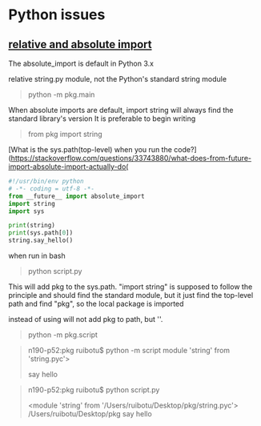 # Python issues

## [relative and absolute import](https://blog.tankywoo.com/python/2013/10/07/python-relative-and-absolute-import.html)
The absolute_import is default in Python 3.x

relative string.py module, not the Python's standard string module
> python -m pkg.main

When absolute imports are default, import string will always find the standard library's version
It is preferable to begin writing
> from pkg import string


[What is the sys.path(top-level) when you run the code?](https://stackoverflow.com/questions/33743880/what-does-from-future-import-absolute-import-actually-do(

```python
#!/usr/bin/env python
# -*- coding = utf-8 -*-
from __future__ import absolute_import
import string
import sys

print(string)
print(sys.path[0])
string.say_hello()
```

when run in bash
> python script.py

This will add pkg to the sys.path.  "import string" is supposed to follow the principle and should find the standard module, but it just find the top-level path and find "pkg", so the local package is imported

instead of using will not add pkg to path, but ''.
> python -m pkg.script

> n190-p52:pkg ruibotu$ python -m script
> module 'string' from 'string.pyc'>
>
> say hello

> n190-p52:pkg ruibotu$ python script.py
>
> <module 'string' from '/Users/ruibotu/Desktop/pkg/string.pyc'>
> /Users/ruibotu/Desktop/pkg
> say hello
